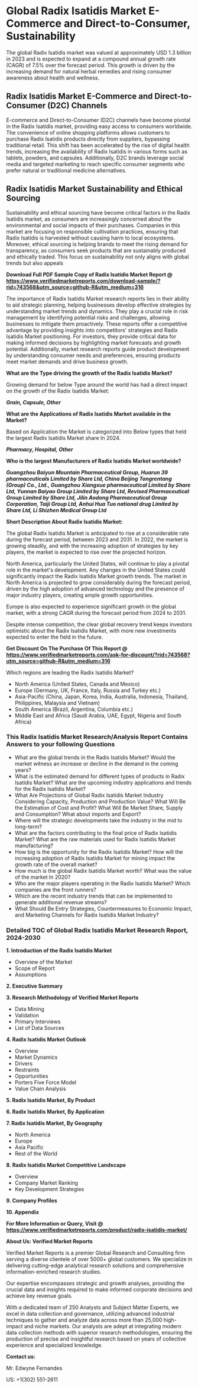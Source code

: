 <h1>Global Radix Isatidis Market E-Commerce and Direct-to-Consumer, Sustainability</h1><p class=""><p>The global Radix Isatidis market was valued at approximately USD 1.3 billion in 2023 and is expected to expand at a compound annual growth rate (CAGR) of 7.5% over the forecast period. This growth is driven by the increasing demand for natural herbal remedies and rising consumer awareness about health and wellness.</p><h2>Radix Isatidis Market E-Commerce and Direct-to-Consumer (D2C) Channels</h2><p>E-commerce and Direct-to-Consumer (D2C) channels have become pivotal in the Radix Isatidis market, providing easy access to consumers worldwide. The convenience of online shopping platforms allows customers to purchase Radix Isatidis products directly from suppliers, bypassing traditional retail. This shift has been accelerated by the rise of digital health trends, increasing the availability of Radix Isatidis in various forms such as tablets, powders, and capsules. Additionally, D2C brands leverage social media and targeted marketing to reach specific consumer segments who prefer natural or traditional medicine alternatives.</p><h2>Radix Isatidis Market Sustainability and Ethical Sourcing</h2><p>Sustainability and ethical sourcing have become critical factors in the Radix Isatidis market, as consumers are increasingly concerned about the environmental and social impacts of their purchases. Companies in this market are focusing on responsible cultivation practices, ensuring that Radix Isatidis is harvested without causing harm to local ecosystems. Moreover, ethical sourcing is helping brands to meet the rising demand for transparency, as consumers seek products that are sustainably produced and ethically traded. This focus on sustainability not only aligns with global trends but also appeals </p><p class=""><strong>Download Full PDF Sample Copy of Radix Isatidis Market Report @ <a href="https://www.verifiedmarketreports.com/download-sample/?rid=743568&utm_source=github-R&utm_medium=316" target="_blank">https://www.verifiedmarketreports.com/download-sample/?rid=743568&utm_source=github-R&utm_medium=316</a></strong></p><p>The importance of&nbsp;Radix Isatidis Market research reports lies in their ability to aid strategic planning, helping businesses develop effective strategies by understanding market trends and dynamics. They play a crucial role in risk management by identifying potential risks and challenges, allowing businesses to mitigate them proactively. These reports offer a competitive advantage by providing insights into competitors' strategies and Radix Isatidis Market positioning. For investors, they provide critical data for making informed decisions by highlighting market forecasts and growth potential. Additionally, market research reports guide product development by understanding consumer needs and preferences, ensuring products meet market demands and drive business growth.</p><p><strong>What are the&nbsp;Type driving the growth of the Radix Isatidis Market?</strong></p><p id="" class="">Growing demand for below Type around the world has had a direct impact on the growth of the Radix Isatidis Market:</p><p class=""><em><strong>Grain, Capsule, Other</strong></em></p><p class=""><strong>What are the&nbsp;Applications&nbsp;of Radix Isatidis Market available in the Market?</strong></p><p id="" class="">Based on Application the Market is categorized into Below types that held the largest Radix Isatidis Market share In 2024.</p><p class=""><em><strong>Pharmacy, Hospital, Other</strong></em></p><p class=""><strong>Who is the largest Manufacturers of Radix Isatidis Market worldwide?</strong></p><p><em><strong>Guangzhou Baiyun Mountain Pharmaceutical Group, Huarun 39 pharmaceuticals Limited by Share Ltd, China Beijing Tongrentang (Group) Co., Ltd., Guangzhou Xiangxue pharmaceutical Limited by Share Ltd, Yunnan Baiyao Group Limited by Share Ltd, Revised Pharmaceutical Group Limited by Share Ltd, Jilin Aodong Pharmaceutical Group Corporation, Taiji Group Ltd, Anhui Hua Tuo national drug Limited by Share Ltd, Li Shizhen Medical Group Ltd</strong></em></p><p id="" class=""><strong>Short Description About Radix Isatidis Market:</strong></p><p>The global Radix Isatidis Market is anticipated to rise at a considerable rate during the forecast period, between 2023 and 2031. In 2022, the market is growing steadily, and with the increasing adoption of strategies by key players, the market is expected to rise over the projected horizon.</p><p>North America, particularly the United States, will continue to play a pivotal role in the market's development. Any changes in the United States could significantly impact the Radix Isatidis Market growth trends. The market in North America is projected to grow considerably during the forecast period, driven by the high adoption of advanced technology and the presence of major industry players, creating ample growth opportunities.</p><p>Europe is also expected to experience significant growth in the global market, with a strong CAGR during the forecast period from 2024 to 2031.</p><p>Despite intense competition, the clear global recovery trend keeps investors optimistic about the Radix Isatidis Market, with more new investments expected to enter the field in the future.</p><p id="" class=""><strong>Get Discount On The Purchase Of This Report @ <a href="https://www.verifiedmarketreports.com/ask-for-discount/?rid=743568?utm_source=github-R&utm_medium=316" target="_blank">https://www.verifiedmarketreports.com/ask-for-discount/?rid=743568?utm_source=github-R&utm_medium=316</a></strong></p><p class="">Which regions are leading the Radix Isatidis Market?</p><ul><li>North America (United States, Canada and Mexico)</li><li>Europe (Germany, UK, France, Italy, Russia and Turkey etc.)</li><li>Asia-Pacific (China, Japan, Korea, India, Australia, Indonesia, Thailand, Philippines, Malaysia and Vietnam)</li><li>South America (Brazil, Argentina, Columbia etc.)</li><li>Middle East and Africa (Saudi Arabia, UAE, Egypt, Nigeria and South Africa)</li></ul><h3 id="" class="">This Radix Isatidis Market Research/Analysis Report Contains Answers to your following Questions</h3><ul><li>What are the global trends in the Radix Isatidis Market? Would the market witness an increase or decline in the demand in the coming years?</li><li>What is the estimated demand for different types of products in Radix Isatidis Market? What are the upcoming industry applications and trends for the Radix Isatidis Market?</li><li>What Are Projections of Global Radix Isatidis Market Industry Considering Capacity, Production and Production Value? What Will Be the Estimation of Cost and Profit? What Will Be Market Share, Supply and Consumption? What about imports and Export?</li><li>Where will the strategic developments take the industry in the mid to long-term?</li><li>What are the factors contributing to the final price of Radix Isatidis Market? What are the raw materials used for Radix Isatidis Market manufacturing?</li><li>How big is the opportunity for the Radix Isatidis Market? How will the increasing adoption of Radix Isatidis Market for mining impact the growth rate of the overall market?</li><li>How much is the global Radix Isatidis Market worth? What was the value of the market In 2020?</li><li>Who are the major players operating in the Radix Isatidis Market? Which companies are the front runners?</li><li>Which are the recent industry trends that can be implemented to generate additional revenue streams?</li><li>What Should Be Entry Strategies, Countermeasures to Economic Impact, and Marketing Channels for Radix Isatidis Market Industry?</li></ul><h3 id="" class="">Detailed TOC of Global Radix Isatidis Market Research Report, 2024-2030</h3><p id="" class=""><strong>1. Introduction of the Radix Isatidis Market</strong></p><ul><li>Overview of the Market</li><li>Scope of Report</li><li>Assumptions</li></ul><p id="" class=""><strong>2. Executive Summary</strong></p><p id="" class=""><strong>3. Research Methodology of Verified Market Reports</strong></p><ul><li>Data Mining</li><li>Validation</li><li>Primary Interviews</li><li>List of Data Sources</li></ul><p id="" class=""><strong>4. Radix Isatidis Market Outlook</strong></p><ul><li>Overview</li><li>Market Dynamics</li><li>Drivers</li><li>Restraints</li><li>Opportunities</li><li>Porters Five Force Model</li><li>Value Chain Analysis</li></ul><p id="" class=""><strong>5. Radix Isatidis Market, By Product</strong></p><p id="" class=""><strong>6. Radix Isatidis Market, By Application</strong></p><p id="" class=""><strong>7. Radix Isatidis Market, By Geography</strong></p><ul><li>North America</li><li>Europe</li><li>Asia Pacific</li><li>Rest of the World</li></ul><p id="" class=""><strong>8. Radix Isatidis Market Competitive Landscape</strong></p><ul><li>Overview</li><li>Company Market Ranking</li><li>Key Development Strategies</li></ul><p id="" class=""><strong>9. Company Profiles</strong></p><p id="" class=""><strong>10. Appendix</strong></p><p id="" class=""><strong>For More Information or Query, Visit @ <a href="https://www.verifiedmarketreports.com/product/radix-isatidis-market/" target="_blank">https://www.verifiedmarketreports.com/product/radix-isatidis-market/</a></strong></p><p id="" class=""><strong>About Us: Verified Market Reports</strong></p><p id="" class="">Verified Market Reports is a premier Global Research and Consulting firm serving a diverse clientele of over 5000+ global customers. We specialize in delivering cutting-edge analytical research solutions and comprehensive information-enriched research studies.</p><p id="" class="">Our expertise encompasses strategic and growth analyses, providing the crucial data and insights required to make informed corporate decisions and achieve key revenue goals.</p><p id="" class="">With a dedicated team of 250 Analysts and Subject Matter Experts, we excel in data collection and governance, utilizing advanced industrial techniques to gather and analyze data across more than 25,000 high-impact and niche markets. Our analysts are adept at integrating modern data collection methods with superior research methodologies, ensuring the production of precise and insightful research based on years of collective experience and specialized knowledge.</p><p id="" class=""><strong>Contact us:</strong></p><p id="" class="">Mr. Edwyne Fernandes</p><p id="" class="">US: +1(302) 551-2611</p>
